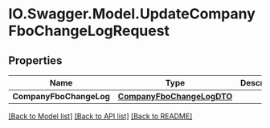 # IO.Swagger.Model.UpdateCompanyFboChangeLogRequest
## Properties

Name | Type | Description | Notes
------------ | ------------- | ------------- | -------------
**CompanyFboChangeLog** | [**CompanyFboChangeLogDTO**](CompanyFboChangeLogDTO.md) |  | [optional] 

[[Back to Model list]](../README.md#documentation-for-models) [[Back to API list]](../README.md#documentation-for-api-endpoints) [[Back to README]](../README.md)

